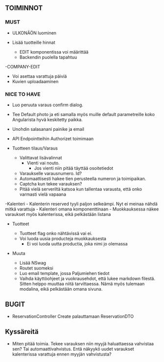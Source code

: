 ## TOIMINNOT
 ### MUST
 - ULKONÄÖN luominen

- Lisää tuotteille hinnat
    - EDIT komponentissa voi määrittää
    - Backendin puolella tapahtuu

-COMPANY-EDIT
   - Voi asettaa varattuja päiviä
   - Kuvien uploadaaminen

### NICE TO HAVE
- Luo peruuta varaus confirm dialog.
- Tee Default photo ja eti samalla myös muille default parametreille koko Angularista hyvä keskitetty paikka. 
- Unohdin salasanani painike ja email
- API Endpointteihin Authorizet toimimaan

- Tuotteen tilaus/Varaus
    - Valittavat lisävalinnat
        - Vienti vai nouto.
            - Jos vienti niin pitää täyttää osoitetiedot
    - Varaukselle varausnumero. Id?
    - Automaattisesti hakee tien perusteella numeron ja toimipaikan. 
    - Captcha kun tekee varauksen?
    - Pitää vielä serveriltä katsoa kun tallentaa varausta, että onko varmasti vielä vapaana

-Kalenteri
    - Kalenterin reserved tyyli paljon selkeämpi. Nyt ei meinaa nähdä mitkä varattuja
    - Kalenteri omana komponenttinaan
    - Muokkauksessa näkee varaukset myös kalenterissa, eikä pelkästään listana

- Tuotteet
    - Tuotteet flag onko nähtävissä vai ei.
    - Voi luoda uusia producteja muokkauksesta
        - Ei voi luoda uutta productia, joka nimi jo olemassa

- Muuta
    - Lisää NSwag
    - Routet suomeksi
    - Luo email template, jossa Paljumiehen tiedot
    - Vaihda käyttöohjeet ja vuokrausehdot, että lukee markdown filestä. Sitten helppo muuttaa niitä tarvittaessa. Nämä myös tulemaan modalina, eikä pelkästään omana sivuna.

## BUGIT 
- ReservationController Create palauttamaan ReservationDTO

## Kyssäreitä
- Miten pitää toimia. Tekee varauksen niin myyjä haluattaessa vahvistaa sen? Tai automaattivahvistus. Entä näkyykö uudet varaukset kalenterissa varattuja ennen myyjän vahvistusta?
